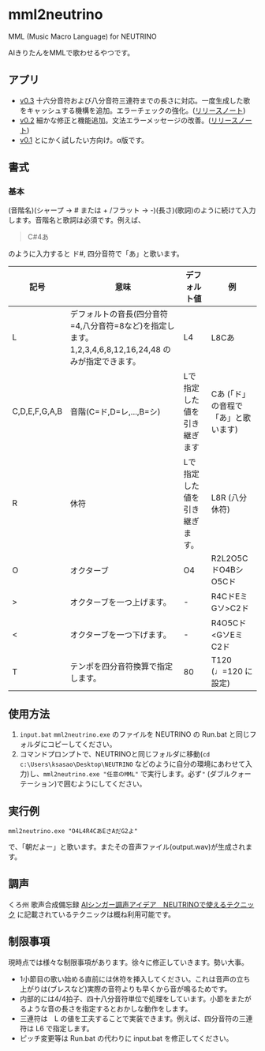 # mml2neutrino
MML (Music Macro Language) for NEUTRINO

AIきりたんをMMLで歌わせるやつです。
## アプリ
- [v0.3](https://github.com/ksasao/mml2neutrino/releases/download/v0.3/mml2neutrino_v0.3.zip) 十六分音符および八分音符三連符までの長さに対応。一度生成した歌をキャッシュする機構を追加。エラーチェックの強化。([リリースノート](https://github.com/ksasao/mml2neutrino/releases/tag/v0.3))
- [v0.2](https://github.com/ksasao/mml2neutrino/files/4251015/mml2neutrino_v0.2.zip) 細かな修正と機能追加。文法エラーメッセージの改善。([リリースノート](https://github.com/ksasao/mml2neutrino/releases/tag/v0.2))
- [v0.1](https://github.com/ksasao/mml2neutrino/files/4243814/v0.1.zip) とにかく試したい方向け。α版です。

## 書式
### 基本
(音階名)(シャープ → # または + /フラット → -)(長さ)(歌詞)のように続けて入力します。音階名と歌詞は必須です。例えば、

> C#4あ

のように入力すると ド#, 四分音符で「あ」と歌います。

|記号|意味|デフォルト値|例|
|---|---|---|---|
|L|デフォルトの音長(四分音符=4,八分音符=8など)を指定します。1,2,3,4,6,8,12,16,24,48 のみが指定できます。|L4|L8Cあ|
|C,D,E,F,G,A,B|音階(C=ド,D=レ,...,B=シ)|Lで指定した値を引き継ぎます|Cあ (「ド」の音程で「あ」と歌います)|
|R|休符|Lで指定した値を引き継ぎます。|L8R (八分休符)|
|O|オクターブ|O4|R2L2O5CドO4BシO5Cド|
|>|オクターブを一つ上げます。|-|R4CドEミGソ>C2ド|
|<|オクターブを一つ下げます。|-|R4O5Cド<GソEミC2ド|
|T|テンポを四分音符換算で指定します。|80|T120 (♩=120 に設定)|

## 使用方法
1. ```input.bat``` ```mml2neutrino.exe``` のファイルを NEUTRINO の Run.bat と同じフォルダにコピーしてください。
2. コマンドプロンプトで、NEUTRINOと同じフォルダに移動(```cd c:\Users\ksasao\Desktop\NEUTRINO``` などのように自分の環境にあわせて入力)し、```mml2neutrino.exe "任意のMML"``` で実行します。必ず```"``` (ダブルクォーテーション)で囲むようにしてください。

## 実行例
```
mml2neutrino.exe "O4L4R4CあEさAだG2よ"
```
で、「朝だよー」と歌います。またその音声ファイル(output.wav)が生成されます。

## 調声
くろ州 歌声合成備忘録 [AIシンガー調声アイデア　NEUTRINOで使えるテクニック](https://km4osm.com/neutrino-idea/) に記載されているテクニックは概ね利用可能です。

## 制限事項
現時点では様々な制限事項があります。徐々に修正していきます。勢い大事。
- 1小節目の歌い始める直前には休符を挿入してください。これは音声の立ち上がりは(ブレスなど)実際の音符よりも早くから音が鳴るためです。
- 内部的には4/4拍子、四十八分音符単位で処理をしています。小節をまたがるような音の長さを指定するとおかしな動作をします。
- 三連符は　L の値を工夫することで実装できます。例えば、四分音符の三連符は L6 で指定します。
- ピッチ変更等は Run.bat の代わりに input.bat を修正してください。